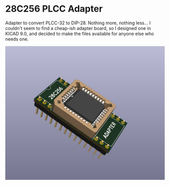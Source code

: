 # 28C256 PLCC Adapter
 Adapter to convert PLCC-32 to DIP-28.  Nothing more, nothing less...  I couldn't seem to find a cheap-ish adapter board, so I designed one in KICAD 9.0, and decided to make the files available for anyone else who needs one.

![ADAPTER](https://github.com/jdgabbard/28C256-PLCC-Adapter/blob/306d31154cd738e034c6a12a9c060102f56fa9eb/Photos/Adapter.jpg)